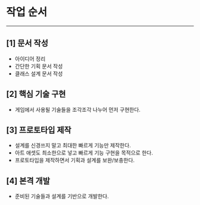 
# 작업 순서
---

## **[1] 문서 작성**
- 아이디어 정리
- 간단한 기획 문서 작성
- 클래스 설계 문서 작성

## **[2] 핵심 기술 구현**
- 게임에서 사용될 기술들을 조각조각 나누어 먼저 구현한다.

## **[3] 프로토타입 제작**
- 설계를 신경쓰지 말고 최대한 빠르게 기능만 제작한다.
- 아트 애셋도 최소한으로 넣고 빠르게 기능 구현을 목적으로 한다.
- 프로토타입을 제작하면서 기획과 설계를 보완/보충한다.

## **[4] 본격 개발**
- 준비된 기술들과 설계를 기반으로 개발한다.

<br>



